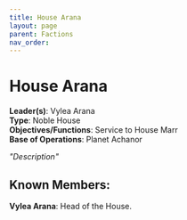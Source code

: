 ```yaml
---
title: House Arana
layout: page
parent: Factions
nav_order: 
---
```

# House Arana

**Leader(s)**: Vylea Arana  
**Type**: Noble House  
**Objectives/Functions**: Service to House Marr  
**Base of Operations**: Planet Achanor

*"Description"*

## Known Members:  
**Vylea Arana**: Head of the House.
